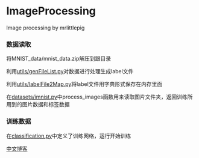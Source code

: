 # ImageProcessing
Image processing by mrlittlepig

### 数据读取
将MNIST_data/mnist_data.zip解压到跟目录

利用[utils/genFileList.py](https://github.com/mrlittlepig/ImageProcessing/blob/master/utils/genFileList.py)对数据进行处理生成label文件

利用[utils/labelFile2Map.py](https://github.com/mrlittlepig/ImageProcessing/blob/master/utils/labelFile2Map.py)将label文件用字典形式保存在内存里面

在[datasets/imnist.py](https://github.com/mrlittlepig/ImageProcessing/blob/master/datasets/imnist.py)中process_images函数用来读取图片文件夹，返回训练所用到的图片数据和标签数据

### 训练数据
在[classification.py](https://github.com/mrlittlepig/ImageProcessing/blob/master/classification.py)中定义了训练网络，运行开始训练

[中文博客](https://mrlittlepig.github.io/2017/04/30/tensorflow-for-image-processing/)
